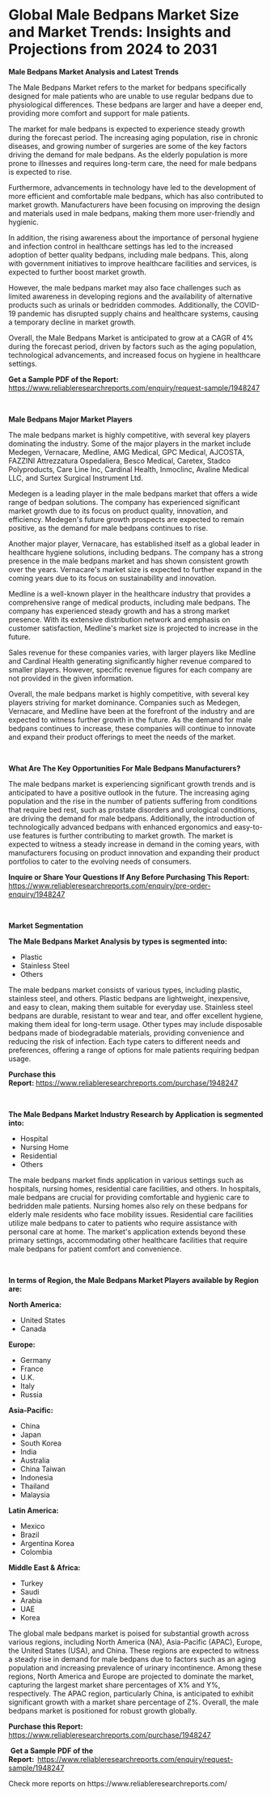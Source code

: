 <p><h1>Global Male Bedpans Market Size and Market Trends: Insights and Projections from 2024 to 2031</h1></p><p><strong>Male Bedpans Market Analysis and Latest Trends</strong></p>
<p><p>The Male Bedpans Market refers to the market for bedpans specifically designed for male patients who are unable to use regular bedpans due to physiological differences. These bedpans are larger and have a deeper end, providing more comfort and support for male patients.</p><p>The market for male bedpans is expected to experience steady growth during the forecast period. The increasing aging population, rise in chronic diseases, and growing number of surgeries are some of the key factors driving the demand for male bedpans. As the elderly population is more prone to illnesses and requires long-term care, the need for male bedpans is expected to rise.</p><p>Furthermore, advancements in technology have led to the development of more efficient and comfortable male bedpans, which has also contributed to market growth. Manufacturers have been focusing on improving the design and materials used in male bedpans, making them more user-friendly and hygienic.</p><p>In addition, the rising awareness about the importance of personal hygiene and infection control in healthcare settings has led to the increased adoption of better quality bedpans, including male bedpans. This, along with government initiatives to improve healthcare facilities and services, is expected to further boost market growth.</p><p>However, the male bedpans market may also face challenges such as limited awareness in developing regions and the availability of alternative products such as urinals or bedridden commodes. Additionally, the COVID-19 pandemic has disrupted supply chains and healthcare systems, causing a temporary decline in market growth.</p><p>Overall, the Male Bedpans Market is anticipated to grow at a CAGR of 4% during the forecast period, driven by factors such as the aging population, technological advancements, and increased focus on hygiene in healthcare settings.</p></p>
<p><strong>Get a Sample PDF of the Report:&nbsp;</strong> <a href="https://www.reliableresearchreports.com/enquiry/request-sample/1948247">https://www.reliableresearchreports.com/enquiry/request-sample/1948247</a></p>
<p>&nbsp;</p>
<p><strong>Male Bedpans Major Market Players</strong></p>
<p><p>The male bedpans market is highly competitive, with several key players dominating the industry. Some of the major players in the market include Medegen, Vernacare, Medline, AMG Medical, GPC Medical, AJCOSTA, FAZZINI Attrezzatura Ospedaliera, Besco Medical, Caretex, Stadco Polyproducts, Care Line Inc, Cardinal Health, Inmoclinc, Avaline Medical LLC, and Surtex Surgical Instrument Ltd.</p><p>Medegen is a leading player in the male bedpans market that offers a wide range of bedpan solutions. The company has experienced significant market growth due to its focus on product quality, innovation, and efficiency. Medegen's future growth prospects are expected to remain positive, as the demand for male bedpans continues to rise.</p><p>Another major player, Vernacare, has established itself as a global leader in healthcare hygiene solutions, including bedpans. The company has a strong presence in the male bedpans market and has shown consistent growth over the years. Vernacare's market size is expected to further expand in the coming years due to its focus on sustainability and innovation.</p><p>Medline is a well-known player in the healthcare industry that provides a comprehensive range of medical products, including male bedpans. The company has experienced steady growth and has a strong market presence. With its extensive distribution network and emphasis on customer satisfaction, Medline's market size is projected to increase in the future.</p><p>Sales revenue for these companies varies, with larger players like Medline and Cardinal Health generating significantly higher revenue compared to smaller players. However, specific revenue figures for each company are not provided in the given information.</p><p>Overall, the male bedpans market is highly competitive, with several key players striving for market dominance. Companies such as Medegen, Vernacare, and Medline have been at the forefront of the industry and are expected to witness further growth in the future. As the demand for male bedpans continues to increase, these companies will continue to innovate and expand their product offerings to meet the needs of the market.</p></p>
<p>&nbsp;</p>
<p><strong>What Are The Key Opportunities For Male Bedpans Manufacturers?</strong></p>
<p><p>The male bedpans market is experiencing significant growth trends and is anticipated to have a positive outlook in the future. The increasing aging population and the rise in the number of patients suffering from conditions that require bed rest, such as prostate disorders and urological conditions, are driving the demand for male bedpans. Additionally, the introduction of technologically advanced bedpans with enhanced ergonomics and easy-to-use features is further contributing to market growth. The market is expected to witness a steady increase in demand in the coming years, with manufacturers focusing on product innovation and expanding their product portfolios to cater to the evolving needs of consumers.</p></p>
<p><strong>Inquire or Share Your Questions If Any Before Purchasing This Report:</strong> <a href="https://www.reliableresearchreports.com/enquiry/pre-order-enquiry/1948247">https://www.reliableresearchreports.com/enquiry/pre-order-enquiry/1948247</a></p>
<p>&nbsp;</p>
<p><strong>Market Segmentation</strong></p>
<p><strong>The Male Bedpans Market Analysis by types is segmented into:</strong></p>
<p><ul><li>Plastic</li><li>Stainless Steel</li><li>Others</li></ul></p>
<p><p>The male bedpans market consists of various types, including plastic, stainless steel, and others. Plastic bedpans are lightweight, inexpensive, and easy to clean, making them suitable for everyday use. Stainless steel bedpans are durable, resistant to wear and tear, and offer excellent hygiene, making them ideal for long-term usage. Other types may include disposable bedpans made of biodegradable materials, providing convenience and reducing the risk of infection. Each type caters to different needs and preferences, offering a range of options for male patients requiring bedpan usage.</p></p>
<p><strong>Purchase this Report:&nbsp;</strong><a href="https://www.reliableresearchreports.com/purchase/1948247">https://www.reliableresearchreports.com/purchase/1948247</a></p>
<p>&nbsp;</p>
<p><strong>The Male Bedpans Market Industry Research by Application is segmented into:</strong></p>
<p><ul><li>Hospital</li><li>Nursing Home</li><li>Residential</li><li>Others</li></ul></p>
<p><p>The male bedpans market finds application in various settings such as hospitals, nursing homes, residential care facilities, and others. In hospitals, male bedpans are crucial for providing comfortable and hygienic care to bedridden male patients. Nursing homes also rely on these bedpans for elderly male residents who face mobility issues. Residential care facilities utilize male bedpans to cater to patients who require assistance with personal care at home. The market's application extends beyond these primary settings, accommodating other healthcare facilities that require male bedpans for patient comfort and convenience.</p></p>
<p>&nbsp;</p>
<p><strong>In terms of Region, the Male Bedpans Market Players available by Region are:</strong></p>
<p>
    <p> <strong> North America: </strong>
        <ul>
            <li>United States</li>
            <li>Canada</li>
        </ul>
        </p> 
    <p> <strong> Europe: </strong>
        <ul>
            <li>Germany</li>
            <li>France</li>
            <li>U.K.</li>
            <li>Italy</li>
            <li>Russia</li>
        </ul>
        </p> 
    <p> <strong> Asia-Pacific: </strong>
        <ul>
            <li>China</li>
            <li>Japan</li>
            <li>South Korea</li>
            <li>India</li>
            <li>Australia</li>
            <li>China Taiwan</li>
            <li>Indonesia</li>
            <li>Thailand</li>
            <li>Malaysia</li>
        </ul>
        </p> 
    <p> <strong> Latin America: </strong>
        <ul>
            <li>Mexico</li>
            <li>Brazil</li>
            <li>Argentina Korea</li>
            <li>Colombia</li>
        </ul>
        </p> 
    <p> <strong> Middle East & Africa: </strong>
        <ul>
            <li>Turkey</li>
            <li>Saudi</li>
            <li>Arabia</li>
            <li>UAE</li>
            <li>Korea</li>
        </ul>
    </p>
    </p>
<p><p>The global male bedpans market is poised for substantial growth across various regions, including North America (NA), Asia-Pacific (APAC), Europe, the United States (USA), and China. These regions are expected to witness a steady rise in demand for male bedpans due to factors such as an aging population and increasing prevalence of urinary incontinence. Among these regions, North America and Europe are projected to dominate the market, capturing the largest market share percentages of X% and Y%, respectively. The APAC region, particularly China, is anticipated to exhibit significant growth with a market share percentage of Z%. Overall, the male bedpans market is positioned for robust growth globally.</p></p>
<p><strong>Purchase this Report: </strong><a href="https://www.reliableresearchreports.com/purchase/1948247">https://www.reliableresearchreports.com/purchase/1948247</a></p>
<p>&nbsp;<strong>Get a Sample PDF of the Report:&nbsp;&nbsp;</strong><a href="https://www.reliableresearchreports.com/enquiry/request-sample/1948247">https://www.reliableresearchreports.com/enquiry/request-sample/1948247</a></p>
<p><strong></strong></p>
<p>Check more reports on https://www.reliableresearchreports.com/</p>